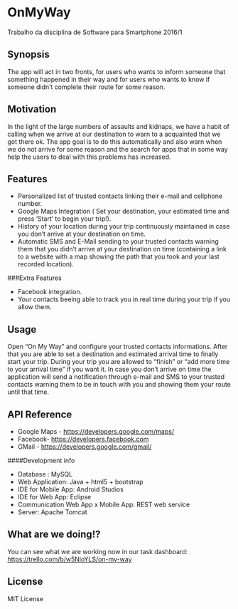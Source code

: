 # OnMyWay
Trabalho da disciplina de Software para Smartphone 2016/1

## Synopsis

The app will act in two fronts, for users who wants to inform someone that something happened in their way and for users who wants to know if someone didn’t complete their route for some reason.

## Motivation

In the light of the large numbers of assaults and kidnaps, we have a habit of calling when we arrive at our destination to warn to a acquainted that we got there ok. The app goal is to do this automatically and also warn when we do not arrive for some reason and the search for apps that in some way help the users to deal with this problems has increased.

## Features

* Personalized list of trusted contacts linking their e-mail and cellphone number.
* Google Maps Integration ( Set your destination, your estimated time and press ‘Start’ to begin your trip!).
* History of your location during your trip continuously maintained in case you don’t arrive at your destination on time.
* Automatic SMS and E-Mail sending to your trusted contacts warning them that you didn’t arrive at your destination on time (containing a link to a website with a map showing the path that you took and your last recorded location).

###Extra Features

* Facebook integration.
* Your contacts beeing able to track you in real time during your trip if you allow them.

## Usage

Open “On My Way” and configure your trusted contacts informations. After that you are able to set a destination and estimated arrival time to finally start your trip. During your trip you are allowed to “finish” or “add more time to your arrival time” if you want it. In case you don’t arrive on time the application will send a notification through e-mail and SMS to your trusted contacts warning them to be in touch with you and showing them your route until that time. 

## API Reference

* Google Maps - https://developers.google.com/maps/
* Facebook- https://developers.facebook.com
* GMail - https://developers.google.com/gmail/

####Development info
* Database : MySQL
* Web Application: Java + html5 + bootstrap
* IDE for Mobile App: Android Studios
* IDE for Web App: Eclipse
* Communication Web App x Mobile App: REST web service
* Server: Apache Tomcat

## What are we doing!?

You can see what we are working now in our task dashboard: https://trello.com/b/w5NioYLS/on-my-way 

## License

MIT License
